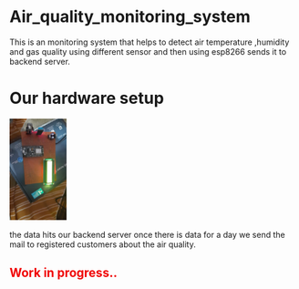 # Air_quality_monitoring_system
This is an monitoring system that helps to detect air temperature ,humidity and gas quality using different sensor and then using esp8266 sends it to backend server.

<h1>Our hardware setup</h1>
<img src='./public/images/esp8266_setup.jpeg' style="width:100px;"
style="height:100px;">

<p>the data hits our backend server once there is data for a day we send the mail to registered customers about the air quality.</p>

<h2 style="color:rgb(240,0,0);">Work in progress..</h2>

